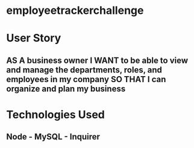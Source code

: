 # employeetrackerchallenge
# User Story
## AS A business owner I WANT to be able to view and manage the departments, roles, and employees in my company SO THAT I can organize and plan my business
# Technologies Used
## Node - MySQL - Inquirer
